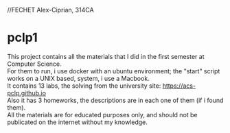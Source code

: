 //FECHET Alex-Ciprian, 314CA
# pclp1
This project contains all the materials that I did in the first semester at Computer Science.  
For them to run, i use docker with an ubuntu environment; the "start" script works on a UNIX based, system, i use a Macbook.  
It contains 13 labs, the solving from the university site: https://acs-pclp.github.io  
Also it has 3 homeworks, the descriptions are in each one of them (if i found them).  
All the materials are for educated purposes only, and should not be publicated on the internet without my knowledge.  
